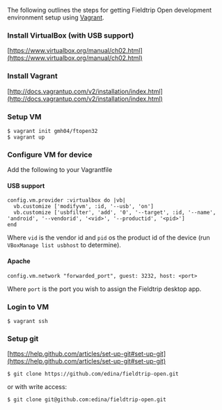 The following outlines the steps for getting Fieldtrip Open development environment setup using [Vagrant](http://www.vagrantup.com/).

### Install VirtualBox (with USB support)

[https://www.virtualbox.org/manual/ch02.html](https://www.virtualbox.org/manual/ch02.html)

### Install Vagrant

[http://docs.vagrantup.com/v2/installation/index.html](http://docs.vagrantup.com/v2/installation/index.html)


### Setup VM

```
$ vagrant init gmh04/ftopen32
$ vagrant up
```

### Configure VM for device

Add the following to your Vagrantfile

#### USB support

    config.vm.provider :virtualbox do |vb|
      vb.customize ['modifyvm', :id, '--usb', 'on']
      vb.customize ['usbfilter', 'add', '0', '--target', :id, '--name', 'android', '--vendorid', '<vid>', '--productid', '<pid>']
    end

Where `vid` is the vendor id and `pid` os the product id of the device (run `VBoxManage list usbhost` to determine).

#### Apache

    config.vm.network "forwarded_port", guest: 3232, host: <port>
    
Where `port` is the port you wish to assign the Fieldtrip desktop app.

### Login to VM

```
$ vagrant ssh
```

### Setup git

[https://help.github.com/articles/set-up-git#set-up-git](https://help.github.com/articles/set-up-git#set-up-git)

```
$ git clone https://github.com/edina/fieldtrip-open.git
```

or with write access:

```
$ git clone git@github.com:edina/fieldtrip-open.git
```
